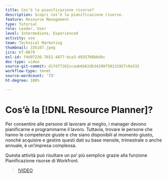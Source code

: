 ```yaml
---
title: Cos’è la pianificazione risorse?
description: Scopri cos’è la pianificazione risorse.
feature: Resource Management
type: Tutorial
role: Leader, User
level: Intermediate, Experienced
activity: use
team: Technical Marketing
thumbnail: 335167.jpeg
jira: KT-8879
exl-id: f4d97236-7652-4877-bca3-d935760b6dbc
doc-type: video
source-git-commit: d17df7162ccaab6b62db34209f50131927c0a532
workflow-type: tm+mt
source-wordcount: '73'
ht-degree: 100%

---
```


# Cos’è la [!DNL Resource Planner]?

Per consentire alle persone di lavorare al meglio, i manager devono pianificarne e programmarne il lavoro. Tuttavia, trovare le persone che hanno le competenze giuste e che siano disponibili al momento giusto, nonché acquisire e gestire questi dati su base mensile, trimestrale o anche annuale, è un’impresa complessa.

Questa attività può risultare un po’ più semplice grazie alla funzione Pianificazione risorse di Workfront.


>[!VIDEO](https://video.tv.adobe.com/v/335167/?quality=12&learn=on&enablevpops)
